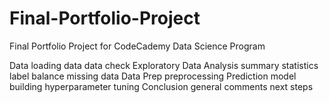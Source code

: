 # Final-Portfolio-Project
Final Portfolio Project for CodeCademy Data Science Program

Data
  loading data
  data check
Exploratory Data Analysis
  summary statistics
  label balance
  missing data
Data Prep
  preprocessing
Prediction
  model building
    hyperparameter tuning
Conclusion
  general comments
  next steps    
